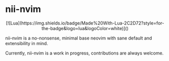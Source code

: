 # nii-nvim
<div align="center">
[![Lua](https://img.shields.io/badge/Made%20With-Lua-2C2D72?style=for-the-badge&logo=lua&logoColor=white)]()
</div>

nii-nvim is a no-nonsense, minimal base neovim with sane default and extensibility in mind.

Currently, nii-nvim is a work in progress, contributions are always welcome.
